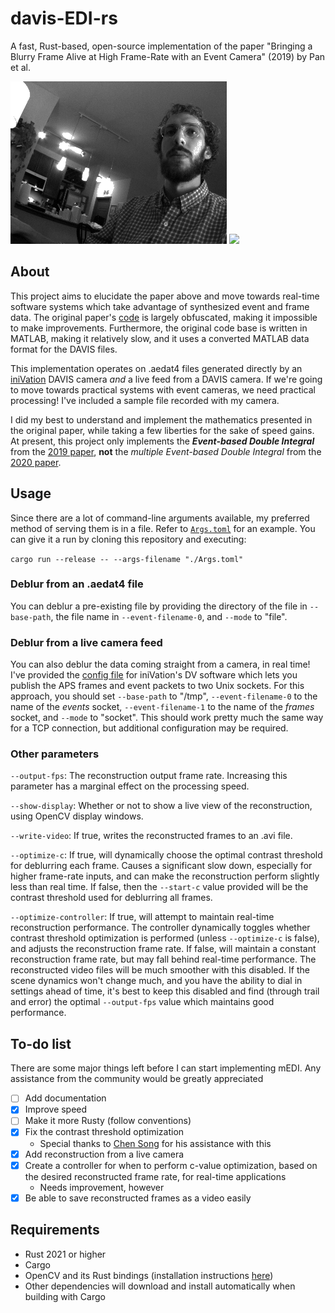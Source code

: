 # davis-EDI-rs
A fast, Rust-based, open-source implementation of the paper "Bringing a Blurry Frame Alive at High Frame-Rate with an Event Camera" (2019) by Pan et al.

![](https://github.com/ac-freeman/davis-EDI-rs/blob/main/output.gif) ![](https://github.com/ac-freeman/davis-EDI-rs/blob/main/output_recon.gif)

## About
This project aims to elucidate the paper above and move towards real-time software systems which take advantage of synthesized event and frame data. The original paper's [code](https://github.com/panpanfei/Bringing-a-Blurry-Frame-Alive-at-High-Frame-Rate-with-an-Event-Camera) is largely obfuscated, making it impossible to make improvements. Furthermore, the original code base is written in MATLAB, making it relatively slow, and it uses a converted MATLAB data format for the DAVIS files. 

This implementation operates on .aedat4 files generated directly by an [iniVation](https://inivation.com/) DAVIS camera _and_ a live feed from a DAVIS camera. If we're going to move towards practical systems with event cameras, we need practical processing! I've included a sample file recorded with my camera.

I did my best to understand and implement the mathematics presented in the original paper, while taking a few liberties for the sake of speed gains. At present, this project only implements the **_Event-based Double Integral_** from the [2019 paper](https://openaccess.thecvf.com/content_CVPR_2019/papers/Pan_Bringing_a_Blurry_Frame_Alive_at_High_Frame-Rate_With_an_CVPR_2019_paper.pdf), **not** the *multiple Event-based Double Integral* from the [2020 paper](https://ieeexplore.ieee.org/abstract/document/9252186).

## Usage
Since there are a lot of command-line arguments available, my preferred method of serving them is in a file. Refer to [`Args.toml`](Args.toml) for an example. You can give it a run by cloning this repository and executing:

`cargo run --release -- --args-filename "./Args.toml"`

### Deblur from an .aedat4 file
You can deblur a pre-existing file by providing the directory of the file in `--base-path`, the file name in `--event-filename-0`, and `--mode` to "file".

### Deblur from a live camera feed
You can also deblur the data coming straight from a camera, in real time! I've provided the [config file](dataset/dv_sockets.xml) for iniVation's DV software which lets you publish the APS frames and event packets to two Unix sockets. For this approach, you should set `--base-path` to "/tmp", `--event-filename-0` to the name of the _events_ socket, `--event-filename-1` to the name of the _frames_ socket, and `--mode` to "socket". This should work pretty much the same way for a TCP connection, but additional configuration may be required.

### Other parameters
`--output-fps`: The reconstruction output frame rate. Increasing this parameter has a marginal effect on the processing speed.

`--show-display`: Whether or not to show a live view of the reconstruction, using OpenCV display windows.

`--write-video`: If true, writes the reconstructed frames to an .avi file.

`--optimize-c`: If true, will dynamically choose the optimal contrast threshold for deblurring each frame. Causes a significant slow down, especially for higher frame-rate inputs, and can make the reconstruction perform slightly less than real time. If false, then the `--start-c` value provided will be the contrast threshold used for deblurring all frames.

`--optimize-controller`: If true, will attempt to maintain real-time reconstruction performance. The controller dynamically toggles whether contrast threshold optimization is performed (unless `--optimize-c` is false), and adjusts the reconstruction frame rate. If false, will maintain a constant reconstruction frame rate, but may fall behind real-time performance. The reconstructed video files will be much smoother with this disabled. If the scene dynamics won't change much, and you have the ability to dial in settings ahead of time, it's best to keep this disabled and find (through trail and error) the optimal `--output-fps` value which maintains good performance.

## To-do list
There are some major things left before I can start implementing mEDI. Any assistance from the community would be greatly appreciated

- [ ] Add documentation
- [x] Improve speed
- [ ] Make it more Rusty (follow conventions)
- [x] Fix the contrast threshold optimization
  - Special thanks to [Chen Song](https://github.com/chensong1995) for his assistance with this
- [x] Add reconstruction from a live camera
- [x] Create a controller for when to perform c-value optimization, based on the desired reconstructed frame rate, for real-time applications
  - Needs improvement, however
- [x] Be able to save reconstructed frames as a video easily

## Requirements
- Rust 2021 or higher
- Cargo
- OpenCV and its Rust bindings (installation instructions [here](https://github.com/twistedfall/opencv-rust))
- Other dependencies will download and install automatically when building with Cargo

